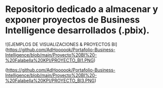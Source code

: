 # Repositorio dedicado a almacenar y exponer proyectos de Business Intelligence desarrollados (.pbix).

![EJEMPLOS DE VISUALIZACIONES & PROYECTOS BI]
(https://github.com/AdHoooook/Portafolio-Business-Intelligence/blob/main/Proyecto%20BI%20-%20Falabella%20KPI/PROYECTO_BI1.PNG)


(https://github.com/AdHoooook/Portafolio-Business-Intelligence/blob/main/Proyecto%20BI%20-%20Falabella%20KPI/PROYECTO_BI3.PNG)

